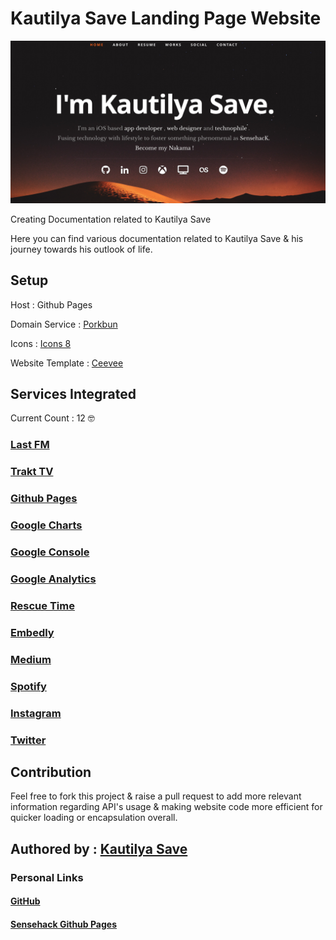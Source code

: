 # Kautilya Save Landing Page Website

![alt text][Kautilya Homepage]

[Kautilya Homepage]: https://github.com/SensehacK/SensehacK.github.io/blob/master/assets/readMe/homepage.png "Kautilya Save - Sensehack"

Creating Documentation related to Kautilya Save

Here you can find various documentation related to Kautilya Save & his journey towards his outlook of life.

## Setup

Host : Github Pages

Domain Service : [Porkbun](https://porkbun.com/ "Kautilya Save - Sensehack")

Icons :  [Icons 8](https://icons8.com/ "Kautilya Save - Sensehack")

Website Template : [Ceevee](https://www.styleshout.com/free-templates/ceevee/ "Kautilya Save - Sensehack")

## Services Integrated

Current Count : 12 🤓

### [Last FM](https://www.last.fm/ "Kautilya Save - Sensehack")

### [Trakt TV](https://trakt.tv/ "Kautilya Save - Sensehack")

### [Github Pages](https://pages.github.com/ "Kautilya Save - Sensehack")

### [Google Charts](https://developers.google.com/chart/ "Kautilya Save - Sensehack")

### [Google Console](https://search.google.com/search-console "Kautilya Save - Sensehack")

### [Google Analytics](https://analytics.google.com/analytics/web/ "Kautilya Save - Sensehack")

### [Rescue Time](https://www.rescuetime.com/ "Kautilya Save - Sensehack")

### [Embedly](https://embed.ly/ "Kautilya Save - Sensehack")

### [Medium](https://medium.com/ "Kautilya Save - Sensehack")

### [Spotify](https://www.spotify.com/ "Kautilya Save - Sensehack")

### [Instagram](https://www.instagram.com/ "Kautilya Save - Sensehack")

### [Twitter](https://twitter.com/ "Kautilya Save - Sensehack")

## Contribution

Feel free to fork this project & raise a pull request to add more relevant information regarding API's usage & making website code more efficient for quicker loading or encapsulation overall.

## Authored by : [Kautilya Save](https://kautilya.design)

### Personal Links

#### [GitHub](https://github.com/SensehacK)

#### [Sensehack Github Pages](https://sensehack.github.io/)
